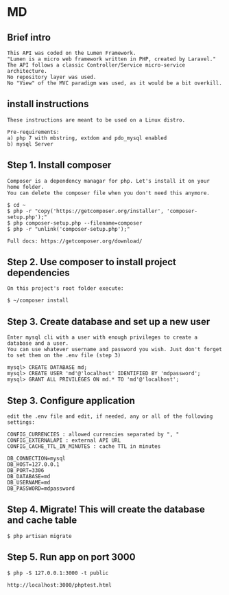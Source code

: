 # MD

## Brief intro

    This API was coded on the Lumen Framework. 
    "Lumen is a micro web framework written in PHP, created by Laravel."
    The API follows a classic Controller/Service micro-service architecture.
    No repository layer was used.
    No "View" of the MVC paradigm was used, as it would be a bit overkill. 


## install instructions

    These instructions are meant to be used on a Linux distro.

    Pre-requirements:
    a) php 7 with mbstring, extdom and pdo_mysql enabled
    b) mysql Server


## Step 1. Install composer

    Composer is a dependency managar for php. Let's install it on your home folder.
    You can delete the composer file when you don't need this anymore.

    $ cd ~
    $ php -r "copy('https://getcomposer.org/installer', 'composer-setup.php');"    
    $ php composer-setup.php --filename=composer
    $ php -r "unlink('composer-setup.php');"

    Full docs: https://getcomposer.org/download/

## Step 2. Use composer to install project dependencies

    On this project's root folder execute:

    $ ~/composer install 

## Step 3. Create database and set up a new user

    Enter mysql cli with a user with enough privileges to create a database and a user.
    You can use whatever username and password you wish. Just don't forget to set them on the .env file (step 3)

    mysql> CREATE DATABASE md;
    mysql> CREATE USER 'md'@'localhost' IDENTIFIED BY 'mdpassword';
    mysql> GRANT ALL PRIVILEGES ON md.* TO 'md'@'localhost';

## Step 3. Configure application

    edit the .env file and edit, if needed, any or all of the following settings:

    CONFIG_CURRENCIES : allowed currencies separated by ", "
    CONFIG_EXTERNALAPI : external API URL
    CONFIG_CACHE_TTL_IN_MINUTES : cache TTL in minutes

    DB_CONNECTION=mysql
    DB_HOST=127.0.0.1
    DB_PORT=3306
    DB_DATABASE=md
    DB_USERNAME=md
    DB_PASSWORD=mdpassword    
        
## Step 4. Migrate! This will create the database and cache table

    $ php artisan migrate

## Step 5. Run app on port 3000

    $ php -S 127.0.0.1:3000 -t public

    http://localhost:3000/phptest.html